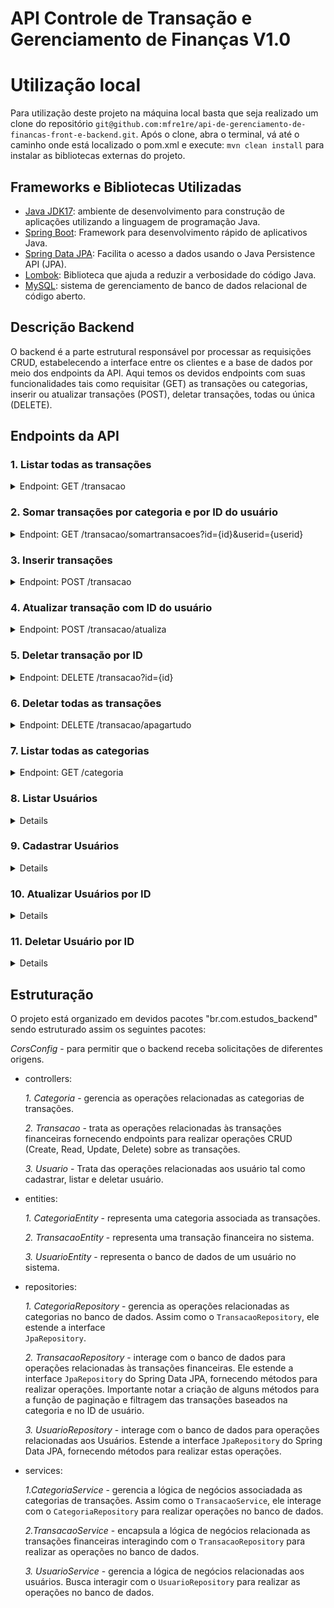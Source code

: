 # API Controle de Transação e Gerenciamento de Finanças V1.0

# Utilização local
Para utilização deste projeto na máquina local basta que seja realizado um clone do repositório `git@github.com:mfre1re/api-de-gerenciamento-de-financas-front-e-backend.git`. 
Após o clone, abra o terminal, vá até o caminho onde está localizado o pom.xml e execute: `mvn clean install` para instalar as bibliotecas externas do projeto.

## Frameworks e Bibliotecas Utilizadas
- [Java JDK17](https://www.oracle.com/java/technologies/javase/jdk17-archive-downloads.html): ambiente de desenvolvimento para construção de aplicações utilizando a linguagem de programação Java.
- [Spring Boot](https://spring.io/projects/spring-boot): Framework para desenvolvimento rápido de aplicativos Java.
- [Spring Data JPA](https://spring.io/projects/spring-data-jpa): Facilita o acesso a dados usando o Java Persistence API (JPA).
- [Lombok](https://projectlombok.org/): Biblioteca que ajuda a reduzir a verbosidade do código Java.
- [MySQL](https://www.mysql.com/downloads/): sistema de gerenciamento de banco de dados relacional de código aberto.

## Descrição Backend
O backend é a parte estrutural responsável por processar as requisições CRUD, estabelecendo a interface entre os clientes e a base de dados por meio dos endpoints da API. Aqui temos os devidos endpoints com suas funcionalidades tais como requisitar (GET) as transações ou categorias, inserir ou atualizar transações (POST), deletar transações, todas ou única (DELETE). 

## Endpoints da API

### 1. Listar todas as transações
<details><summary>Endpoint: GET  /transacao </summary>(http://localhost:8080/transacao): Retorna todas as transações cadastradas.</details>

### 2. Somar transações por categoria e por ID do usuário
<details><summary>Endpoint: GET  /transacao/somartransacoes?id={id}&userid={userid}</summary>(http://localhost:8080/transacao/somartransacoes?id=5&userid=2): Retorna a soma dos valores de transações para uma categoria específica.
  
![image](https://github.com/mfre1re/api-de-gerenciamento-de-financas-front-e-backend/assets/88170132/9cb79070-5956-49a5-9bac-ec98185ee978)
</details>

### 3. Inserir transações
<details><summary>Endpoint: POST  /transacao </summary>(http://localhost:8080/transacao): Insere uma ou mais transações na base de dados.
  
![image](https://github.com/mfre1re/api-de-gerenciamento-de-financas-front-e-backend/assets/88170132/0ab36438-e547-4ccb-b760-26544f89b3b4)
</details>

### 4. Atualizar transação com ID do usuário
<details><summary>Endpoint: POST  /transacao/atualiza </summary>(http://localhost:8080/transacao/atualiza): Atualiza uma transação existente com base no ID do usuario.
  
![image](https://github.com/mfre1re/api-de-gerenciamento-de-financas-front-e-backend/assets/88170132/1a9703c4-cdc4-46bb-b1cc-1c2b322fde82)
</details>

### 5. Deletar transação por ID
<details><summary>Endpoint: DELETE  /transacao?id={id}</summary>(http://localhost:8080/transacao?id=87): Deleta uma transação usando o ID fornecido.
  
![image](https://github.com/mfre1re/api-de-gerenciamento-de-financas-front-e-backend/assets/88170132/da2a8bc2-7a38-41db-af6e-31c4123d9e0d)
</details>

### 6. Deletar todas as transações
<details><summary>Endpoint: DELETE  /transacao/apagartudo</summary>(http://localhost:8080/transacao/apagartudo): Deleta todas as transações da base de dados.
  
![image](https://github.com/mfre1re/api-de-gerenciamento-de-financas-front-e-backend/assets/88170132/e955d295-ecba-49cc-aa76-e11b4967cecb)
</details>

### 7. Listar todas as categorias
<details><summary>Endpoint: GET  /categoria</summary>(http://localhost:8080/categoria): Retorna todas as categorias cadastradas.
  
![image](https://github.com/mfre1re/api-de-gerenciamento-de-financas-front-e-backend/assets/88170132/681c7431-7665-4c1a-ac05-f3b873776323)
</details>

### 8. Listar Usuários
<details><sumary>Endpoint: GET /usuario</sumary>(http://localhost:8080/usuario): Retorna todos os usuários cadastrados no banco de dados.

![image](https://github.com/mfre1re/api-de-gerenciamento-de-financas-front-e-backend/assets/88170132/beb39e56-7ecc-4a08-a6cd-dd54a7eb0264)
</details>

### 9. Cadastrar Usuários
<details><sumary>Endpoint: POST /usuario</sumary>(http://localhost:8080/usuario): Cadastra um usuário no banco de dados com email, password(senha) e username(nome).

![image](https://github.com/mfre1re/api-de-gerenciamento-de-financas-front-e-backend/assets/88170132/4dbb1dc0-f3be-49b5-b014-8320be2e7759)
</details>

### 10. Atualizar Usuários por ID
<details><sumary>Endpoint: POST /usuario/atualiza</sumary>(http://localhost:8080/usuario/atualiza): Atualiza dados de um usuário com base no ID passado no corpo da requisição.

![image](https://github.com/mfre1re/api-de-gerenciamento-de-financas-front-e-backend/assets/88170132/f2f5d586-79b5-4f04-b3f7-12400beabfb4)
</details>

### 11. Deletar Usuário por ID
<details><sumary>Endpoint: DELETE /usuario?id={id}</sumary>(http://localhost:8080/usuario?id=4): Deleta todos os dados de um usuário com base no seu ID.

![image](https://github.com/mfre1re/api-de-gerenciamento-de-financas-front-e-backend/assets/88170132/55a70bf5-d880-4eb4-aa68-2fa9907b78fc)
</details>


## Estruturação
O projeto está organizado em devidos pacotes "br.com.estudos_backend" sendo estruturado assim os seguintes pacotes:

  *CorsConfig* - para permitir que o backend receba solicitações de diferentes origens.
  
- controllers:
  
     *1. Categoria* - gerencia as operações relacionadas as categorias de transações.

     *2. Transacao* - trata as operações relacionadas às transações financeiras fornecendo endpoints para realizar operações CRUD (Create, Read, Update, 
                   Delete) sobre as transações.
  
     *3. Usuario* - Trata das operações relacionadas aos usuário tal como cadastrar, listar e deletar usuário.
  
- entities:

     *1. CategoriaEntity* - representa uma categoria associada as transações.
  
     *2. TransacaoEntity* - representa uma transação financeira no sistema.
  
     *3. UsuarioEntity* - representa o banco de dados de um usuário no sistema.
  
- repositories:
  
     *1. CategoriaRepository* - gerencia as operações relacionadas as categorias no banco de dados. Assim como o `TransacaoRepository`, ele estende a interface   
                `JpaRepository`. 
  
     *2. TransacaoRepository* - interage com o banco de dados para operações relacionadas às transações financeiras. Ele estende a interface `JpaRepository` do 
                Spring Data JPA, fornecendo métodos para realizar operações. Importante notar a criação de alguns métodos para a função de paginação e filtragem
                das transações baseados na categoria e no ID de usuário.

     *3. UsuarioRepository* - interage com o banco de dados para operações relacionadas aos Usuários. Estende a interface `JpaRepository` do 
                Spring Data JPA, fornecendo métodos para realizar estas operações.
     
- services:
  
     *1.CategoriaService* - gerencia a lógica de negócios associadada as categorias de transações. Assim como o `TransacaoService`, ele interage com o 
            `CategoriaRepository` para realizar operações no banco de dados.

     *2.TransacaoService* - encapsula a lógica de negócios relacionada as transações financeiras interagindo com o `TransacaoRepository` para
            realizar as operações no banco de dados. 

     *3. UsuarioService* - gerencia a lógica de negócios relacionadas aos usuários. Busca interagir com o `UsuarioRepository` para realizar
            as operações no banco de dados.

